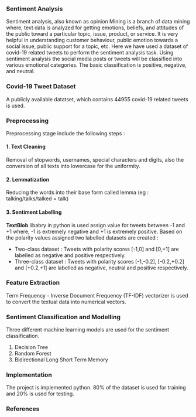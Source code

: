 ### Sentiment Analysis
Sentiment analysis, also known as opinion Mining is a branch of data mining where, text data is analyzed for getting emotions, beliefs, and attitudes of the public toward a particular topic, issue, product, or service. It is very helpful in understanding customer behaviour, public emotion towards a social issue, public support for a topic, etc. Here we have used a dataset of covid-19 related tweets to perform the sentiment analysis task. Using sentiment analysis the social media posts or tweets will be classified into various emotional categories. The basic classification is positive, negative, and neutral.

### Covid-19 Tweet Dataset
A publicly available datatset, which contains 44955 covid-19 related tweets is used.

### Preprocessing
Preprocessing stage include the following steps :
#### 1. Text Cleaning
Removal of stopwords, usernames, special characters and digits, also the conversion of all texts into lowercase for the uniformity. 
#### 2. Lemmatization
Reducing the words into their base form called lemma (eg : talking/talks/talked = talk)
#### 3. Sentiment Labelling
__TextBlob__ libabry in python is used assign value for tweets between -1 and +1 where, -1 is extremely negative and +1 is extremely positive. Based on the polarity values assigned two labelled datasets are created : 
* Two-class dataset : Tweets with polarity scores [-1,0] and [0,+1] are labelled as negative and positive respectively.
* Three-class dataset : Tweets with polarity scores [-1,-0.2], [-0.2,+0.2] and [+0.2,+1] are labelled as negative, neutral and positive respectively.
### Feature Extraction
Term Frequency - Inverse Document Frequency (TF-IDF) vectorizer is used to convert the textual data into numerical vectors.
### Sentiment Classification and Modelling
Three different machine learning models are used for the sentiment classification.
1. Decision Tree
2. Random Forest
3. Bidirectional Long Short Term Memory

### Implementation
The project is implemented python. 80% of the dataset is used for training and 20% is used for testing.

### References



